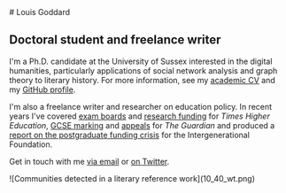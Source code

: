 <div class="pane">
# Louis Goddard

## Doctoral student and freelance writer

I'm a Ph.D. candidate at the University of Sussex interested in the digital humanities, particularly applications of social network analysis and graph theory to literary history. For more information, see my [academic CV](cv.html) and my [GitHub profile](http://github.com/ltrgoddard).

I'm also a freelance writer and researcher on education policy. In recent years I've covered [exam boards](https://www.timeshighereducation.com/opinion/exam-board-blues-are-universities-the-answer) and [research funding](https://www.timeshighereducation.com/comment/opinion/the-ahrcs-doctoral-training-disasters/2009975.article) for *Times Higher Education*, [GCSE marking](http://www.theguardian.com/education/2013/aug/05/gcse-exams-tiering-michael-gove) and [appeals](http://www.theguardian.com/education/2014/sep/09/ofsted-complaint-school-off-inspection-teachers) for *The Guardian* and produced a [report on the postgraduate funding crisis](http://www.if.org.uk/archives/5409/higher-education-a-tale-of-two-payslips) for the Intergenerational Foundation.

Get in touch with me [via email](mailto:l.goddard@sussex.ac.uk) or [on Twitter](http://twitter.com/ltrgoddard).
</div>
<div class="pane">![Communities detected in a literary reference work](10_40_wt.png)</div>
